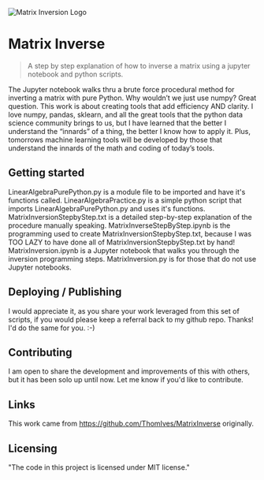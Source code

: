 ![Matrix Inversion Logo](https://github.com/ThomIves/MatrixInversion/blob/master/Matrix_Inverse_Logo.png)

# Matrix Inverse
> A step by step explanation of how to inverse a matrix using a jupyter notebook and python scripts.

The Jupyter notebook walks thru a brute force procedural method for inverting a matrix with pure Python. Why wouldn’t we just use numpy? Great question. This work is about creating tools that add efficiency AND clarity. I love numpy, pandas, sklearn, and all the great tools that the python data science community brings to us, but I have learned that the better I understand the “innards” of a thing, the better I know how to apply it. Plus, tomorrows machine learning tools will be developed by those that understand the innards of the math and coding of today’s tools. 


## Getting started

LinearAlgebraPurePython.py is a module file to be imported and have it's functions called.
LinearAlgebraPractice.py is a simple python script that imports LinearAlgebraPurePython.py and uses it's functions.
MatrixInversionStepbyStep.txt is a detailed step-by-step explanation of the procedure manually speaking.
MatrixInverseStepByStep.ipynb is the programming used to create MatrixInversionStepbyStep.txt, because I was TOO LAZY
    to have done all of MatrixInversionStepbyStep.txt by hand!
MatrixInversion.ipynb is a Jupyter notebook that walks you through the inversion programming steps.
MatrixInversion.py is for those that do not use Jupyter notebooks.

## Deploying / Publishing

I would appreciate it, as you share your work leveraged from this set of scripts, if you would please keep a referral back to my github repo. Thanks! I'd do the same for you. :-)

## Contributing

I am open to share the development and improvements of this with others, but it has been solo up until now. Let me know if you'd like to contribute. 

## Links

This work came from https://github.com/ThomIves/MatrixInverse originally. 

## Licensing

"The code in this project is licensed under MIT license."


